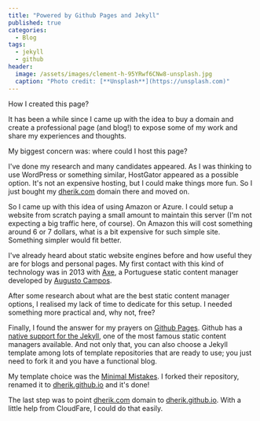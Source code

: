 ```yaml
---
title: "Powered by Github Pages and Jekyll"
published: true
categories:
  - Blog
tags:
  - jekyll
  - github
header:
  image: /assets/images/clement-h-95YRwf6CNw8-unsplash.jpg
  caption: "Photo credit: [**Unsplash**](https://unsplash.com)"
---
```


How I created this page?

It has been a while since I came up with the idea to buy a domain and create a professional page (and blog!) to expose some of my work and share my experiences and thoughts.

My biggest concern was: where could I host this page?

I've done my research and many candidates appeared. As I was thinking to use WordPress or something similar, HostGator appeared as a possible option. It's not an expensive hosting, but I could make things more fun. So I just bought my [dherik.com](https://dherik.com) domain there and moved on.

So I came up with this idea of using Amazon or Azure. I could setup a website from scratch paying a small amount to maintain this server (I'm not expecting a big traffic here, of course). On Amazon this will cost something around 6 or 7 dollars, what is a bit expensive for such simple site. Something simpler would fit better.

I've already heard about static website engines before and how useful they are for blogs and personal pages. My first contact with this kind of technology was in 2013 with [Axe](http://augustocampos.net/axe/blog/2013/06/o-que-e-o-axe.html), a Portuguese static content manager developed by [Augusto Campos](https://twitter.com/augustocc).

After some research about what are the best static content manager options, I realised my lack of time to dedicate for this setup. I needed something more practical and, why not, free? 

Finally, I found the answer for my prayers on [Github Pages](https://pages.github.com/). Github has a [native support for the Jekyll](https://jekyllrb.com/docs/github-pages/), one of the most famous static content managers available. And not only that, you can also choose a Jekyll template among lots of template repositories that are ready to use; you just need to fork it and you have a functional blog. 

My template choice was the [Minimal Mistakes](https://mmistakes.github.io/minimal-mistakes/). I forked their repository, renamed it to [dherik.github.io](https://dherik.github.io) and it's done!

The last step was to point [dherik.com](https://dherik.com) domain to [dherik.github.io](https://dherik.github.io). With a little help from CloudFare, I could do that easily.
